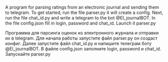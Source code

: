 A program for parsing ratings from an electronic journal and sending them to telegram. 
To get started, run the file parser.py it will create a config. 
Next, run the file chat_id.py and write a telegram to the bot @El_journalBOT. 
In the file config.json fill in login, password and chat_id. 
Launch it parser.py

Программа для парсинга оценок из электронного журнала и отправки их в telegram. 
Для начала работы запустите файл parser.py он создаст конфиг. 
Далее запустите файл chat_id.py и напишите телеграм боту @El_journalBOT. 
В файле config.json заполните login, password и chat_id. 
Запускайте parser.py